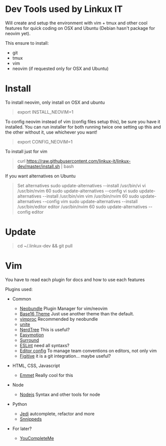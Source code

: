 # Dev Tools used by Linkux IT

Will create and setup the environment with vim + tmux and other cool features for quick coding on
OSX and Ubuntu (Debian hasn't package for neovim yet).

This ensure to install:
 * git
 * tmux
 * vim
 * neovim (if requested only for OSX and Ubuntu)

Install
=======

To install neovim, only install on OSX and ubuntu

> export INSTALL_NEOVIM=1

To config neovim instead of vim (config files setup this), be sure you have it
installed. You can run installer for both running twice one setting up this
and the other without it, use whichever you want!

> export CONFIG_NEOVIM=1

To install just for vim

> curl https://raw.githubusercontent.com/linkux-it/linkux-dev/master/install.sh | bash

If you want alternatives on Ubuntu

> Set alternatives
> sudo update-alternatives --install /usr/bin/vi vi /usr/bin/nvim 60
> sudo update-alternatives --config vi
> sudo update-alternatives --install /usr/bin/vim vim /usr/bin/nvim 60
> sudo update-alternatives --config vim
> sudo update-alternatives --install /usr/bin/editor editor /usr/bin/nvim 60
> sudo update-alternatives --config editor

Update
======

> cd ~/.linkux-dev && git pull

Vim
===

You have to read each plugin for docs and how to use each features

Plugins used:
 - Common
   - [Neobundle](https://github.com/Shougo/neobundle.vim) Plugin Manager for vim/neovim
   - [Base16 Theme](https://github.com/chriskempson/base16-vim) Just use another theme than the default.
   - [vimproc](https://github.com/Shougo/vimproc.vim) Recommended by neobundle
   - [unite](https://github.com/Shougo/unite.vim)
   - [NerdTree](https://github.com/scrooloose/nerdtree) This is useful?
   - [Easymotion](https://github.com/Lokaltog/vim-easymotion)
   - [Surround](https://github.com/tpope/vim-surround)
   - [ESLint](https://github.com/scrooloose/syntastic/tree/master/syntax_checkers)  need all syntaxs?
   - [Editor config](https://github.com/editorconfig/editorconfig-vim) To manage team conventions on editors, not only vim
   - [Figitive](https://github.com/tpope/vim-fugitive) it is a git integration... maybe useful?

 - HTML, CSS, Javascript
   - [Emmet](https://github.com/mattn/emmet-vim) Really cool for this

 - Node
   - [Nodejs](https://github.com/moll/vim-node) Syntax and other tools for node

 - Python
   - [Jedi](https://github.com/davidhalter/jedi-vim) autcomplete, refactor and more
   - [Snnippeds](https://github.com/SirVer/ultisnips)


 - For later?
   - [YouCompleteMe](https://github.com/Valloric/YouCompleteMe)
